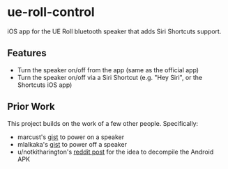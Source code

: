 #  ue-roll-control

iOS app for the UE Roll bluetooth speaker that adds Siri Shortcuts support.

## Features
- Turn the speaker on/off from the app (same as the official app)
- Turn the speaker on/off via a Siri Shortcut (e.g. "Hey Siri", or the Shortcuts iOS app)

## Prior Work
This project builds on the work of a few other people. Specifically:

- marcust's [gist](https://gist.github.com/marcust/af93ff47899583f5a52f) to power on a speaker
- mlalkaka's [gist](https://gist.github.com/mlalkaka/bc066e55d59e445a310fa37b9a6a661c) to power off a speaker
- u/notkitharington's [reddit post](https://www.reddit.com/r/bluetooth/comments/ap6npx/bluetooth_protocol_for_ue_boom_2/) for the idea to decompile the Android APK

